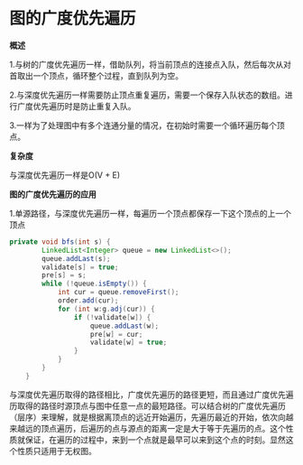 # 图的广度优先遍历 

**概述**

1.与树的广度优先遍历一样，借助队列，将当前顶点的连接点入队，然后每次从对首取出一个顶点，循环整个过程，直到队列为空。

2.与深度优先遍历一样需要防止顶点重复遍历，需要一个保存入队状态的数组。进行广度优先遍历时是防止重复入队。

3.一样为了处理图中有多个连通分量的情况，在初始时需要一个循环遍历每个顶点。

**复杂度**

与深度优先遍历一样是O(V + E)

**图的广度优先遍历的应用**

1.单源路径，与深度优先遍历一样，每遍历一个顶点都保存一下这个顶点的上一个顶点

```java
private void bfs(int s) {
        LinkedList<Integer> queue = new LinkedList<>();
        queue.addLast(s);
        validate[s] = true;
        pre[s] = s;
        while (!queue.isEmpty()) {
            int cur = queue.removeFirst();
            order.add(cur);
            for (int w:g.adj(cur)) {
                if (!validate[w]) {
                    queue.addLast(w);
                    pre[w] = cur;
                    validate[w] = true;
                }
            }
        }
    }

```

与深度优先遍历取得的路径相比，广度优先遍历的路径更短，而且通过广度优先遍历取得的路径时源顶点与图中任意一点的最短路径。可以结合树的广度优先遍历（层序）来理解，就是根据离顶点的远近开始遍历，先遍历最近的开始，依次向越来越远的顶点遍历，后遍历的点与源点的距离一定是大于等于先遍历的点。这个性质就保证，在遍历的过程中，来到一个点就是最早可以来到这个点的时刻。显然这个性质只适用于无权图。
